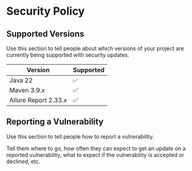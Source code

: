 # Security Policy

## Supported Versions

Use this section to tell people about which versions of your project are
currently being supported with security updates.

| Version | Supported          |
| ------- | ------------------ |
| Java 22 | :white_check_mark: |
| Maven 3.9.x    | :white_check_mark:                |
| Allure Report 2.33.x   | :white_check_mark: |

## Reporting a Vulnerability

Use this section to tell people how to report a vulnerability.

Tell them where to go, how often they can expect to get an update on a
reported vulnerability, what to expect if the vulnerability is accepted or
declined, etc.
